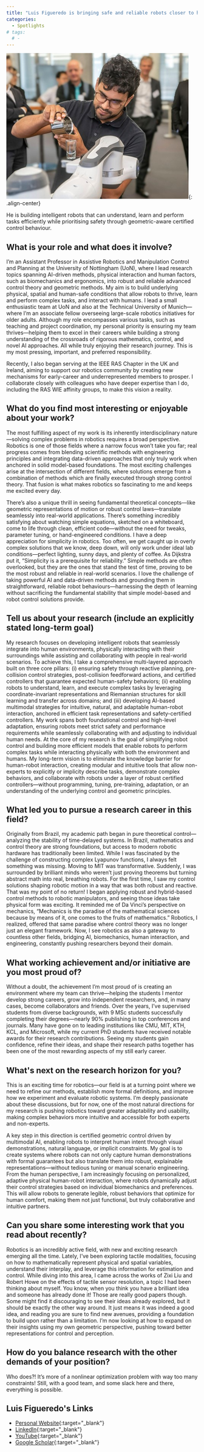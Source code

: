 ```yaml
---
title: "Luis Figueredo is bringing safe and reliable robots closer to humans"
categories:
  - Spotlights
# tags:
  # - 
---
```


![researcher_spotlight_mar2025.jpg](/assets/images/researcher_spotlight/2025-03/Figueredo_pic1.jpg){: .align-center}

He is building intelligent robots that can understand, learn and perform tasks efficiently while prioritising safety through geometric-aware certified control behaviour.

## What is your role and what does it involve?
I’m an Assistant Professor in Assistive Robotics and Manipulation Control and Planning at the University of Nottingham (UoN), where I lead research topics spanning AI-driven methods, physical interaction and human factors, such as biomechanics and ergonomics, into robust and reliable advanced control theory and geometric methods. My aim is to build underlying physical, spatial and human-safe conditions that allow robots to thrive, learn and perform complex tasks, and interact with humans. I lead a small enthusiastic team at UoN and also at the Technical University of Munich—where I’m an associate fellow overseeing large-scale robotics initiatives for older adults. Although my role encompasses various tasks, such as teaching and project coordination, my personal priority is ensuring my team thrives—helping them to excel in their careers while building a strong understanding of the crossroads of rigorous mathematics, control, and novel AI approaches. All while truly enjoying their research journey. This is my most pressing, important, and preferred responsibility.

Recently, I also began serving at the IEEE RAS Chapter in the UK and Ireland, aiming to support our robotics community by creating new mechanisms for early-career and underrepresented members to prosper. I collaborate closely with colleagues who have deeper expertise than I do, including the RAS WIE affinity groups, to make this vision a reality.

## What do you find most interesting or enjoyable about your work?
The most fulfilling aspect of my work is its inherently interdisciplinary nature—solving complex problems in robotics requires a broad perspective. Robotics is one of those fields where a narrow focus won’t take you far; real progress comes from blending scientific methods with engineering principles and integrating data-driven approaches that only truly work when anchored in solid model-based foundations. The most exciting challenges arise at the intersection of different fields, where solutions emerge from a combination of methods which are finally executed through strong control theory. That fusion is what makes robotics so fascinating to me and keeps me excited every day.

There’s also a unique thrill in seeing fundamental theoretical concepts—like geometric representations of motion or robust control laws—translate seamlessly into real-world applications. There’s something incredibly satisfying about watching simple equations, sketched on a whiteboard, come to life through clean, efficient code—without the need for tweaks, parameter tuning, or hand-engineered conditions. I have a deep appreciation for simplicity in robotics. Too often, we get caught up in overly complex solutions that we know, deep down, will only work under ideal lab conditions—perfect lighting, sunny days, and plenty of coffee. As Dijkstra put it, “Simplicity is a prerequisite for reliability.” Simple methods are often overlooked, but they are the ones that stand the test of time, proving to be the most robust and reliable in real-world scenarios. I love the challenge of taking powerful AI and data-driven methods and grounding them in straightforward, reliable robot behaviours—harnessing the depth of learning without sacrificing the fundamental stability that simple model-based and robot control solutions provide.

## Tell us about your research (include an explicitly stated long-term goal)
My research focuses on developing intelligent robots that seamlessly integrate into human environments, physically interacting with their surroundings while assisting and collaborating with people in real-world scenarios. To achieve this, I take a comprehensive multi-layered approach built on three core pillars: (i) ensuring safety through reactive planning, pre-collision control strategies, post-collision feedforward actions, and certified controllers that guarantee expected human-safety behaviors; (ii) enabling robots to understand, learn, and execute complex tasks by leveraging coordinate-invariant representations and Riemannian structures for skill learning and transfer across domains; and (iii) developing AI-based multimodal strategies for intuitive, natural, and adaptable human-robot interaction, anchored in efficient task representations and safety-certified controllers. My work spans both foundational control and high-level adaptation, ensuring robots meet strict safety and performance requirements while seamlessly collaborating with and adjusting to individual human needs.
At the core of my research is the goal of simplifying robot control and building more efficient models that enable robots to perform complex tasks while interacting physically with both the environment and humans. My long-term vision is to eliminate the knowledge barrier for human-robot interaction, creating modular and intuitive tools that allow non-experts to explicitly or implicity describe tasks, demonstrate complex behaviors, and collaborate with robots under a layer of robust certified controllers—without programming, tuning, pre-training, adaptation, or an understanding of the underlying control and geometric principles. 

## What led you to pursue a research career in this field?
Originally from Brazil, my academic path began in pure theoretical control—analyzing the stability of time-delayed systems. In Brazil, mathematics and control theory are strong foundations, but access to modern robotic hardware has traditionally been limited. While I was fascinated by the challenge of constructing complex Lyapunov functions, I always felt something was missing. Moving to MIT was transformative. Suddenly, I was surrounded by brilliant minds who weren’t just proving theorems but turning abstract math into real, breathing robots. For the first time, I saw my control solutions shaping robotic motion in a way that was both robust and reactive.  That was my point of no return! I began applying robust and hybrid-based control methods to robotic manipulators, and seeing those ideas take physical form was exciting. It reminded me of Da Vinci’s perspective on mechanics, “Mechanics is the paradise of the mathematical sciences because by means of it, one comes to the fruits of mathematics.” Robotics, I realized, offered that same paradise where control theory was no longer just an elegant framework. Now, I see robotics as also a gateway to countless other fields, bridging AI, biomechanics, human interaction, and engineering, constantly pushing researchers beyond their domain. 

## What working achievement and/or initiative are you most proud of?
Without a doubt, the achievement I’m most proud of is creating an environment where my team can thrive—helping the students I mentor develop strong careers, grow into independent researchers, and, in many cases, become collaborators and friends. Over the years, I’ve supervised students from diverse backgrounds, with 9 MSc students successfully completing their degrees—nearly 90% publishing in top conferences and journals. Many have gone on to leading institutions like CMU, MIT, KTH, KCL, and Microsoft, while my current PhD students have received notable awards for their research contributions. Seeing my students gain confidence, refine their ideas, and shape their research paths together has been one of the most rewarding aspects of my still early career. 

## What's next on the research horizon for you?
This is an exciting time for robotics—our field is at a turning point where we need to refine our methods, establish more formal definitions, and improve how we experiment and evaluate robotic systems. I’m deeply passionate about these discussions, but for now, one of the most natural directions for my research is pushing robotics toward greater adaptability and usability, making complex behaviors more intuitive and accessible for both experts and non-experts.

A key step in this direction is certified geometric control driven by multimodal AI, enabling robots to interpret human intent through visual demonstrations, natural language, or implicit constraints. My goal is to create systems where robots can not only capture human demonstrations with formal guarantees but also translate them into robust, explainable representations—without tedious tuning or manual scenario engineering. From the human perspective, I am increasingly focusing on personalized, adaptive physical human-robot interaction, where robots dynamically adjust their control strategies based on individual biomechanics and preferences. This will allow robots to generate legible, robust behaviors that optimize for human comfort, making them not just functional, but truly collaborative and intuitive partners.
## Can you share some interesting work that you read about recently?
Robotics is an incredibly active field, with new and exciting research emerging all the time. Lately, I’ve been exploring tactile modalities, focusing on how to mathematically represent physical and spatial variables, understand their interplay, and leverage this information for estimation and control. While diving into this area, I came across the works of Zixi Liu and Robert Howe on the effects of tactile sensor resolution, a topic I had been thinking about myself. You know, when you think you have a brilliant idea and someone has already done it! Those are really good papers though. Some might find it discouraging to see their ideas already explored, but it should be exactly the other way around. It just means it was indeed a good idea, and reading you are sure to find new avenues, providing a foundation to build upon rather than a limitation. I’m now looking at how to expand on their insights using my own geometric perspective, pushing toward better representations for control and perception.

## How do you balance research with the other demands of your position?
Who does?! It’s more of a nonlinear optimization problem with way too many constraints! Still, with a good team, and some slack here and there, everything is possible. 

## Luis Figueredo's Links
- [Personal Website](https://luisfigueredo.com/){:target="_blank"}
- [LinkedIn](https://www.linkedin.com/in/luis-figueredo-304a0612b/){:target="_blank"}
- [YouTube](https://www.youtube.com/@figueredo_robotics){:target="_blank"}
- [Google Scholar](https://scholar.google.com/citations?user=ppZN58sAAAAJ){:target="_blank"}
